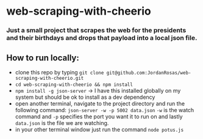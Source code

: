 # web-scraping-with-cheerio

### Just a small project that scrapes the web for the presidents and their birthdays and drops that payload into a local json file. 
## How to run locally:

- clone this repo by typing `git clone git@github.com:JordanRosas/web-scraping-with-cheerio.git`
- `cd web-scraping-with-cheerio && npm install`
- `npm install -g json-server` -> I have this installed globally on my system but should be ok to install as a dev dependency
-  open another terminal, navigate to the project directory and run the following command: `json-server -w -p 5002 data.json` `-w` is the watch command and `-p` specifies the port you want it to run on and lastly `data.json` is the file we are watching.
- in your other terminal window just run the command `node potus.js`
